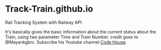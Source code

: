 # Track-Train.github.io
Rail Tracking System with Railway API

It's basically gives the basic information about the current status about the Train, using two parameter Time and Train Number. 
credit goes to @Mayankgbrc.
Subscribe his Youtube channel [Code House](https://www.youtube.com/user/mayankgbrc).
